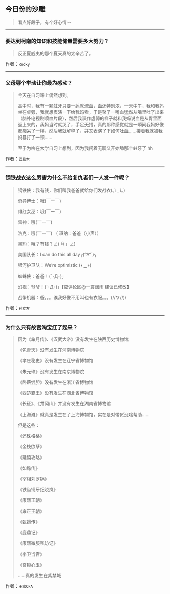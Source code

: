 ## 今日份的沙雕

> 看点好段子，有个好心情～


 
---

### 要达到柯南的知识和技能储量需要多大努力？

> 反正夏威夷的那个夏天真的太辛苦了。


作者：`Rocky`

---

### 父母哪个举动让你最为感动？

> 今天在自习课上偶然想到。
> 
> 高中时，我有一颗蛀牙只要一舔就流血，血还特别浓，一天中午，我和我妈坐在桌旁，我就想表演一下给我妈看，于是聚了一嘴血猛然从嘴里吐了出来（脑补电视剧喷血片段），然后我装作虚弱的样子就和我妈说血是从胃里面返上来的，我妈当时就哭了，手足无措，真的那种感觉就是一瞬间我妈好像都痴呆了一样，然后我就解释了，并又表演了下如何吐血……接着我就被我妈暴打了一顿……
> 
> 至于为啥在大学自习上想到，因为我闲着无聊又开始舔那个蛀牙了 hh


作者：`巴旦木`

---

### 钢铁战衣这么厉害为什么不给复仇者们一人发一件呢？

> 钢铁侠：我有钱，你们叫我爸爸就给你们发战衣(｡ì _ í｡)
> 
> 奇异博士：哦(￣ー￣)
> 
> 绯红女巫：哦(￣ー￣)
> 
> 雷神：哦(￣ー￣)
> 
> 浩克：哦(￣ー￣) （ 班纳：爸爸（小声））
> 
> 黑豹：哦？有钱？∠( ᐛ 」∠)
> 
> 美国队长：I can do this all day╭(°A°`)╮
> 
> 银河护卫队：We’re optimistic (◐‿◑)
> 
> 蜘蛛侠：爸爸！(´･Д･)」
> 
> 幻视：爷爷！(´･Д･)」【应评论区@一蓑烟雨 建议已修改】
> 
> 战争机器：爸。。。诶我好像不用叫也有衣服。。。\(//∇//)\


作者：`孙立方`

---

### 为什么只有故宫淘宝红了起来？

> 因为《芈月传》、《汉武大帝》没有发生在陕西历史博物馆
> 
> 《包青天》没有发生在河南博物院
> 
> 《孝庄秘史》没有发生在辽宁省博物馆
> 
> 《朱元璋》没有发生在南京博物院
> 
> 《卧薪尝胆》没有发生在浙江省博物馆
> 
> 《西楚霸王》没有发生在湖北省博物馆
> 
> 《长征》、《井冈山》并没有发生在湖南省博物馆
> 
> 《上海滩》就真是发生在了上海博物馆，实在是对带货没啥帮助……
> 
> 但是这些：
> 
> 《还珠格格》
> 
> 《金枝欲孽》
> 
> 《延禧攻略》
> 
> 《如懿传》
> 
> 《宰相刘罗锅》
> 
> 《铁齿铜牙纪晓岚》
> 
> 《康熙王朝》
> 
> 《雍正王朝》
> 
> 《甄嬛传》
> 
> 《鹿鼎记》
> 
> 《康熙微服私访记》
> 
> 《李卫当官》
> 
> 《宫锁心玉》
> 
> ……真的发生在紫禁城


作者：`王家CFA`